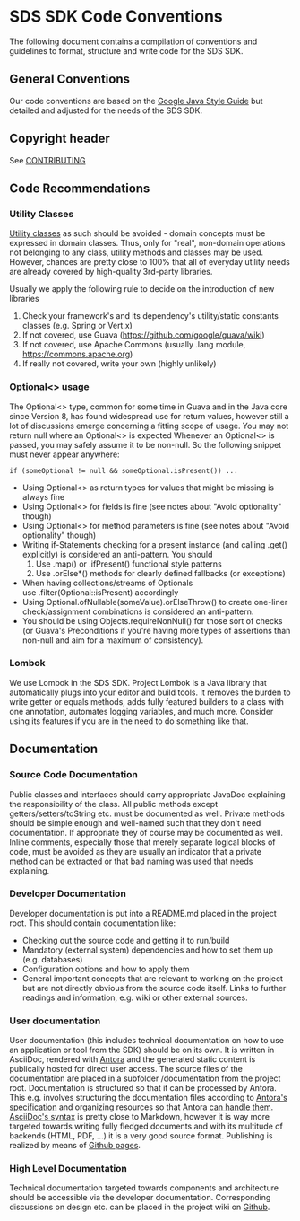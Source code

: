 # SDS SDK Code Conventions
The following document contains a compilation of conventions and guidelines to format, structure and write code for the
SDS SDK.

## General Conventions
Our code conventions are based on the [Google Java Style Guide](https://google.github.io/styleguide/javaguide.html) but
detailed and adjusted for the needs of the SDS SDK.
 
## Copyright header
See [CONTRIBUTING](CONTRIBUTING.md)

## Code Recommendations

### Utility Classes
[Utility classes](https://wiki.c2.com/?UtilityClasses) as such should be avoided - domain concepts must be expressed in domain classes. 
Thus, only for "real", non-domain operations not belonging to any class, utility methods and classes may be used. 
However, chances are pretty close to 100% that all of everyday utility needs are already covered by high-quality 
3rd-party libraries.

Usually we apply the following rule to decide on the introduction of new libraries
1. Check your framework's and its dependency's utility/static constants classes (e.g. Spring or Vert.x)
2. If not covered, use Guava (https://github.com/google/guava/wiki)
3. If not covered, use Apache Commons (usually .lang module, https://commons.apache.org)
4. If really not covered, write your own (highly unlikely)

### Optional<> usage
The Optional<> type, common for some time in Guava and in the Java core since Version 8, has found widespread use for 
return values, however still a lot of discussions emerge concerning a fitting scope of usage.
You may not return null where an Optional<> is expected
Whenever an Optional<> is passed, you may safely assume it to be non-null. 
So the following snippet must never appear anywhere: 
```
if (someOptional != null && someOptional.isPresent()) ...
```

* Using Optional<> as return types for values that might be missing is always fine
* Using Optional<> for fields is fine (see notes about "Avoid optionality" though)
* Using Optional<> for method parameters is fine (see notes about "Avoid optionality" though)
* Writing if-Statements checking for a present instance (and calling .get() explicitly) is considered an anti-pattern. You should
  1. Use .map() or .ifPresent() functional style patterns
  2. Use .orElse*() methods for clearly defined fallbacks (or exceptions)
* When having collections/streams of Optionals use .filter(Optional::isPresent) accordingly
* Using Optional.ofNullable(someValue).orElseThrow() to create one-liner check/assignment combinations is considered an anti-pattern.
* You should be using Objects.requireNonNull() for those sort of checks (or Guava's Preconditions if you're having more types of assertions than non-null and aim for a maximum of consistency).

### Lombok
We use Lombok in the SDS SDK.
Project Lombok is a Java library that automatically plugs into your editor and build tools.
It removes the burden to write getter or equals methods, adds fully featured builders to a class with one annotation, 
automates logging variables, and much more.
Consider using its features if you are in the need to do something like that.

## Documentation

### Source Code Documentation
Public classes and interfaces should carry appropriate JavaDoc explaining the responsibility of the class.
All public methods except getters/setters/toString etc. must be documented as well.
Private methods should be simple enough and well-named such that they don't need documentation. If appropriate they of 
course may be documented as well. Inline comments, especially those that merely separate logical blocks of code, must be 
avoided as they are usually an indicator that a private method can be extracted or that bad naming was used that needs 
explaining.

### Developer Documentation
Developer documentation is put into a README.md placed in the project root. This should contain documentation like:
* Checking out the source code and getting it to run/build
* Mandatory (external system) dependencies and how to set them up (e.g. databases)
* Configuration options and how to apply them
* General important concepts that are relevant to working on the project but are not directly obvious from the source code 
itself. Links to further readings and information, e.g. wiki or other external sources.

### User documentation
User documentation (this includes technical documentation on how to use an application or tool from the SDK) should be on 
its own.
It is written in AsciiDoc, rendered with [Antora](https://antora.org) and the generated static content is
publically hosted for direct user access. 
The source files of the documentation are placed in a subfolder /documentation from the project root.
Documentation is structured so that it can be processed by Antora. This e.g. involves structuring the documentation files
according to [Antora's specification](https://docs.antora.org/antora/2.3/organize-content-files/) and organizing resources
so that Antora [can handle them](https://docs.antora.org/antora/2.3/page/resource-id/).
[AsciiDoc's syntax](https://docs.antora.org/antora/2.3/asciidoc/asciidoc/) is pretty close to Markdown, however it is 
way more targeted towards writing fully fledged documents and with its multitude of backends (HTML, PDF, ...) it is a 
very good source format.
Publishing is realized by means of [Github pages](https://docs.antora.org/antora/2.3/publish-to-github-pages/).

### High Level Documentation
Technical documentation targeted towards components and architecture should be accessible via the developer documentation.
Corresponding discussions on design etc. can be placed in the project wiki on 
[Github](https://github.com/OpenManufacturingPlatform/sds-sdk/wiki).

